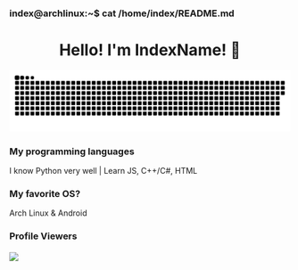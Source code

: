 ### index@archlinux:~$ cat /home/index/README.md

<h1 align="center">Hello! I'm IndexName! 👋</h1>

<p align="center">
 <img width="600" src="snake.svg" alt="snake"/>
</p>

### My programming languages
I know Python very well | Learn JS, C++/C#, HTML

### My favorite OS?
Arch Linux & Android

### Profile Viewers
<img align="center" src="https://profile-counter.glitch.me/{indexname}/count.svg"/></p> 
